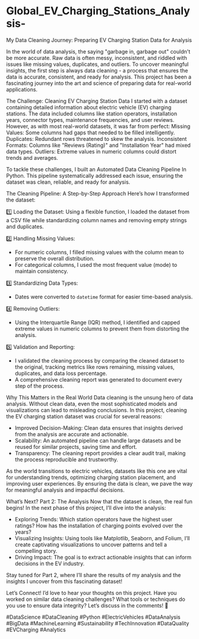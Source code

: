 # Global_EV_Charging_Stations_Analysis-
My Data Cleaning Journey: Preparing EV Charging Station Data for Analysis

In the world of data analysis, the saying "garbage in, garbage out" couldn't be more accurate. Raw data is often messy, inconsistent, and riddled with issues like missing values, duplicates, and outliers. To uncover meaningful insights, the first step is always data cleaning - a process that ensures the data is accurate, consistent, and ready for analysis. This project has been a fascinating journey into the art and science of preparing data for real-world applications.

The Challenge: Cleaning EV Charging Station Data
I started with a dataset containing detailed information about electric vehicle (EV) charging stations. The data included columns like station operators, installation years, connector types, maintenance frequencies, and user reviews. However, as with most real-world datasets, it was far from perfect:
Missing Values: Some columns had gaps that needed to be filled intelligently.
Duplicates: Redundant rows threatened to skew the analysis.
Inconsistent Formats: Columns like "Reviews (Rating)" and "Installation Year" had mixed data types.
Outliers: Extreme values in numeric columns could distort trends and averages.

To tackle these challenges, I built an Automated Data Cleaning Pipeline In Python. This pipeline systematically addressed each issue, ensuring the dataset was clean, reliable, and ready for analysis.

The Cleaning Pipeline: A Step-by-Step Approach
Here’s how I transformed the dataset:

1️⃣ Loading the Dataset: Using a flexible function, I loaded the dataset from a CSV file while standardizing column names and removing empty strings and duplicates.

2️⃣ Handling Missing Values: 
   - For numeric columns, I filled missing values with the column mean to preserve the overall distribution.
   - For categorical columns, I used the most frequent value (mode) to maintain consistency.

3️⃣ Standardizing Data Types: 
   - Dates were converted to `datetime` format for easier time-based analysis.

4️⃣ Removing Outliers: 
   - Using the Interquartile Range (IQR) method, I identified and capped extreme values in numeric columns to prevent them from distorting the analysis.

5️⃣ Validation and Reporting: 
   - I validated the cleaning process by comparing the cleaned dataset to the original, tracking metrics like rows remaining, missing values, duplicates, and data loss percentage.
   - A comprehensive cleaning report was generated to document every step of the process.

Why This Matters in the Real World
Data cleaning is the unsung hero of data analysis. Without clean data, even the most sophisticated models and visualizations can lead to misleading conclusions. In this project, cleaning the EV charging station dataset was crucial for several reasons:
- Improved Decision-Making: Clean data ensures that insights derived from the analysis are accurate and actionable.
- Scalability: An automated pipeline can handle large datasets and be reused for similar projects, saving time and effort.
- Transparency: The cleaning report provides a clear audit trail, making the process reproducible and trustworthy.

As the world transitions to electric vehicles, datasets like this one are vital for understanding trends, optimizing charging station placement, and improving user experiences. By ensuring the data is clean, we pave the way for meaningful analysis and impactful decisions.


What’s Next? Part 2: The Analysis
Now that the dataset is clean, the real fun begins! In the next phase of this project, I’ll dive into the analysis:
- Exploring Trends: Which station operators have the highest user ratings? How has the installation of charging points evolved over the years?
- Visualizing Insights: Using tools like Matplotlib, Seaborn, and Folium, I’ll create captivating visualizations to uncover patterns and tell a compelling story.
- Driving Impact: The goal is to extract actionable insights that can inform decisions in the EV industry.

Stay tuned for Part 2, where I’ll share the results of my analysis and the insights I uncover from this fascinating dataset!



Let’s Connect!
I’d love to hear your thoughts on this project. Have you worked on similar data cleaning challenges? What tools or techniques do you use to ensure data integrity? Let’s discuss in the comments! 💬

#DataScience #DataCleaning #Python #ElectricVehicles #DataAnalysis #BigData #MachineLearning #Sustainability #TechInnovation #DataQuality #EVCharging #Analytics


